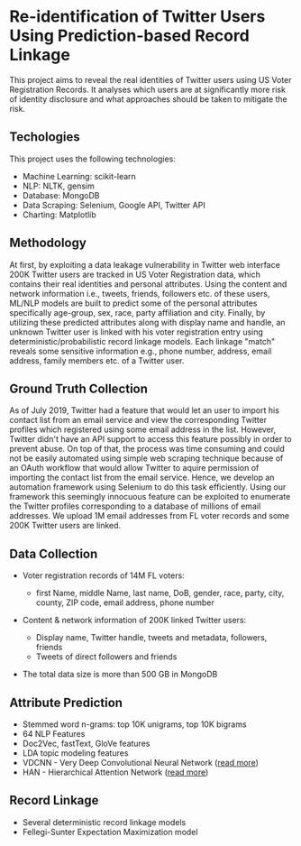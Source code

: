 # Re-identification of Twitter Users Using Prediction-based Record Linkage
This project aims to reveal the real identities of Twitter users using US Voter Registration Records. It analyses which users are at significantly more risk of identity disclosure and what approaches should be taken to mitigate the risk. 

## Techologies

This project uses the following technologies:

* Machine Learning: scikit-learn
* NLP: NLTK, gensim
* Database: MongoDB
* Data Scraping: Selenium, Google API, Twitter API
* Charting: Matplotlib

## Methodology

At first, by exploiting a data leakage vulnerability in Twitter web interface 200K Twitter users are tracked in US Voter Registration data, which contains their real identities and personal attributes. Using the content and network information i.e., tweets, friends, followers etc. of these users, ML/NLP models are built to predict some of the personal attributes specifically age-group, sex, race, party affiliation and city. Finally, by utilizing these predicted attributes along with display name and handle, an unknown Twitter user is linked with his voter registration entry using deterministic/probabilistic record linkage models. Each linkage "match" reveals some sensitive information e.g., phone number, address, email address, family members etc. of a Twitter user. 

## Ground Truth Collection

As of July 2019, Twitter had a feature that would let an user to import his contact list from an email service and view the corresponding Twitter profiles which registered using some email address in the list. However, Twitter didn't have an API support to access this feature possibly in order to prevent abuse. On top of that, the process was time consuming and could not be easily automated using simple web scraping technique because of an OAuth workflow that would allow Twitter to aquire permission of importing the contact list from the email service. Hence, we develop an automation framework using Selenium to do this task efficiently. Using our framework this seemingly innocuous feature can be exploited to enumerate the Twitter profiles corresponding to a database of millions of email addresses. We upload 1M email addresses from FL voter records and some 200K Twitter users are linked. 

## Data Collection

* Voter registration records of 14M FL voters:

  - first Name, middle Name, last name, DoB, gender, race, party, city, county, ZIP code, email address, phone number

* Content & network information of 200K linked Twitter users:

  - Display name, Twitter handle, tweets and metadata, followers, friends
  - Tweets of direct followers and friends
  
* The total data size is more than 500 GB in MongoDB
  

## Attribute Prediction

* Stemmed word n-grams: top 10K unigrams, top 10K bigrams
* 64 NLP Features
* Doc2Vec, fastText, GloVe features
* LDA topic modeling features
* VDCNN - Very Deep Convolutional Neural Network ([read more](https://arxiv.org/abs/1606.01781)) 
* HAN - Hierarchical Attention Network ([read more](https://www.aclweb.org/anthology/N16-1174/))

## Record Linkage

* Several deterministic record linkage models
* Fellegi-Sunter Expectation Maximization model 


